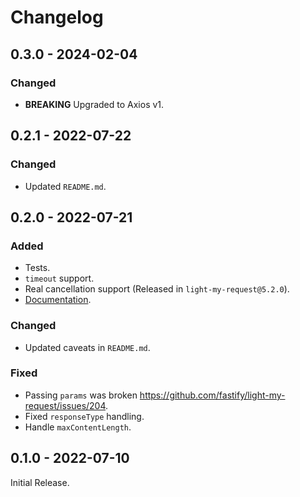 # Changelog

## 0.3.0 - 2024-02-04

### Changed

- **BREAKING** Upgraded to Axios v1.

## 0.2.1 - 2022-07-22

### Changed

- Updated `README.md`.

## 0.2.0 - 2022-07-21

### Added

- Tests.
- `timeout` support.
- Real cancellation support (Released in `light-my-request@5.2.0`).
- [Documentation](https://segevfiner.github.io/axios-light-my-request-adapter/).

### Changed

- Updated caveats in `README.md`.

### Fixed

- Passing `params` was broken https://github.com/fastify/light-my-request/issues/204.
- Fixed `responseType` handling.
- Handle `maxContentLength`.

## 0.1.0 - 2022-07-10

Initial Release.

